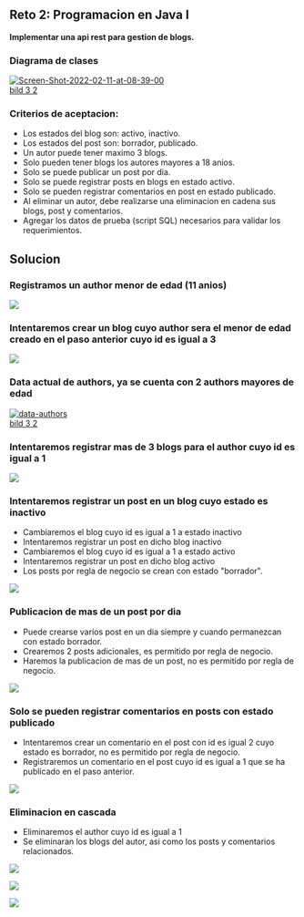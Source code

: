## Reto 2: Programacion en Java I

**Implementar una api rest para gestion de blogs.**

### Diagrama de clases

<p>
<a href="https://ibb.co/d6gH4m6"><img src="https://i.ibb.co/2PNp3ZP/Screen-Shot-2022-02-11-at-08-39-00.png" alt="Screen-Shot-2022-02-11-at-08-39-00" border="0"></a><br /><a target='_blank' href='https://imgbb.com/'>bild 3 2</a>
</p>

### Criterios de aceptacion:

- Los estados del blog son: activo, inactivo.
- Los estados del post son: borrador, publicado.
- Un autor puede tener maximo 3 blogs.
- Solo pueden tener blogs los autores mayores a 18 anios.
- Solo se puede publicar un post por dia.
- Solo se puede registrar posts en blogs en estado activo.
- Solo se pueden registrar comentarios en post en estado publicado.
- Al eliminar un autor, debe realizarse una eliminacion en cadena sus blogs, post y comentarios.
- Agregar los datos de prueba (script SQL) necesarios para validar los requerimientos.

## Solucion

### Registramos un author menor de edad (11 anios)

![](https://github.com/jmejiarojas/bootcamp-reto-2/blob/master/src/main/resources/documentation/save-usario.gif)

### Intentaremos crear un blog cuyo author sera el menor de edad creado en el paso anterior cuyo id es igual a 3

![](https://github.com/jmejiarojas/bootcamp-reto-2/blob/master/src/main/resources/documentation/save-blog-menor-edad.gif)

### Data actual de authors, ya se cuenta con 2 authors mayores de edad

<p>
<a href="https://ibb.co/RvMSPgS"><img src="https://i.ibb.co/mDYBtRB/data-authors.png" alt="data-authors" border="0"></a><br /><a target='_blank' href='https://imgbb.com/'>bild 3 2</a>
</p>

### Intentaremos registrar mas de 3 blogs para el author cuyo id es igual a 1

![](https://github.com/jmejiarojas/bootcamp-reto-2/blob/master/src/main/resources/documentation/author-maximo-3-blogs.gif)

### Intentaremos registrar un post en un blog cuyo estado es inactivo

- Cambiaremos el blog cuyo id es igual a 1 a estado inactivo
- Intentaremos registrar un post en dicho blog inactivo
- Cambiaremos el blog cuyo id es igual a 1 a estado activo
- Intentaremos registrar un post en dicho blog activo
- Los posts por regla de negocio se crean con estado "borrador".

![](https://github.com/jmejiarojas/bootcamp-reto-2/blob/master/src/main/resources/documentation/save-post.gif)

### Publicacion de mas de un post por dia

- Puede crearse varios post en un dia siempre y cuando permanezcan con estado borrador.
- Crearemos 2 posts adicionales, es permitido por regla de negocio.
- Haremos la publicacion de mas de un post, no es permitido por regla de negocio.

![](https://github.com/jmejiarojas/bootcamp-reto-2/blob/master/src/main/resources/documentation/publicar-mas-un-dia.gif)

### Solo se pueden registrar comentarios en posts con estado publicado

- Intentaremos crear un comentario en el post con id es igual 2 cuyo estado es borrador, no es permitido por regla de negocio.
- Registraremos un comentario en el post cuyo id es igual a 1 que se ha publicado en el paso anterior.

![](https://github.com/jmejiarojas/bootcamp-reto-2/blob/master/src/main/resources/documentation/save-comment.gif)

### Eliminacion en cascada

- Eliminaremos el author cuyo id es igual a 1
- Se eliminaran los blogs del autor, asi como los posts y comentarios relacionados.

![](https://github.com/jmejiarojas/bootcamp-reto-2/blob/master/src/main/resources/documentation/evidencia-pre-eliminacion.gif)

![](https://github.com/jmejiarojas/bootcamp-reto-2/blob/master/src/main/resources/documentation/delete-author-cascade.gif)

![](https://github.com/jmejiarojas/bootcamp-reto-2/blob/master/src/main/resources/documentation/evidencia-post-cascade.gif)







